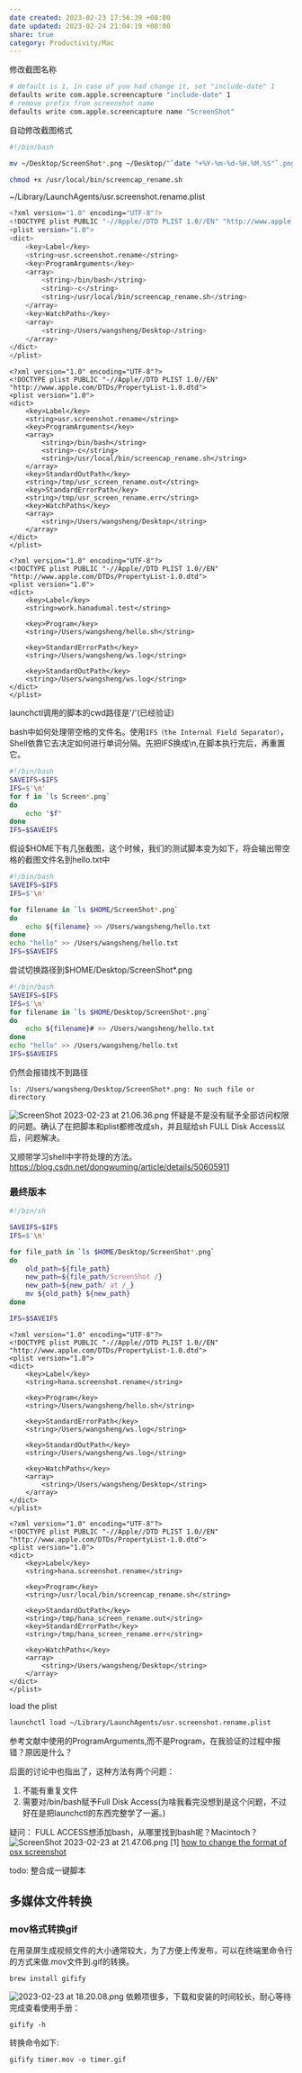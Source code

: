 ```yaml
---
date created: 2023-02-23 17:56:39 +08:00
date updated: 2023-02-24 21:04:19 +08:00
share: true
category: Productivity/Mac
---
```


修改截图名称
```bash
# default is 1, in case of you had change it, set "include-date" 1 
defaults write com.apple.screencapture "include-date" 1 
# remove prefix from screenshot name 
defaults write com.apple.screencapture name "ScreenShot"
```

自动修改截图格式

```bash
#!/bin/bash

mv ~/Desktop/ScreenShot*.png ~/Desktop/"`date "+%Y-%m-%d-%H.%M.%S"`.png"; $2>/dev/null
```

```bash
chmod +x /usr/local/bin/screencap_rename.sh
```

~/Library/LaunchAgents/usr.screenshot.rename.plist
```bash
<?xml version="1.0" encoding="UTF-8"?>
<!DOCTYPE plist PUBLIC "-//Apple//DTD PLIST 1.0//EN" "http://www.apple.com/DTDs/PropertyList-1.0.dtd">
<plist version="1.0">
<dict>
    <key>Label</key>
    <string>usr.screenshot.rename</string>
    <key>ProgramArguments</key>
    <array>
        <string>/bin/bash</string>
        <string>-c</string>
        <string>/usr/local/bin/screencap_rename.sh</string>
    </array>
    <key>WatchPaths</key>
    <array>
        <string>/Users/wangsheng/Desktop</string>
    </array>
</dict>
</plist>
```


```
<?xml version="1.0" encoding="UTF-8"?>
<!DOCTYPE plist PUBLIC "-//Apple//DTD PLIST 1.0//EN" "http://www.apple.com/DTDs/PropertyList-1.0.dtd">
<plist version="1.0">
<dict>
    <key>Label</key>
    <string>usr.screenshot.rename</string>
    <key>ProgramArguments</key>
    <array>
        <string>/bin/bash</string>
        <string>-c</string>
        <string>/usr/local/bin/screencap_rename.sh</string>
    </array>
    <key>StandardOutPath</key>
    <string>/tmp/usr_screen_rename.out</string>
    <key>StandardErrorPath</key>
    <string>/tmp/usr_screen_rename.err</string>
    <key>WatchPaths</key>
    <array>
        <string>/Users/wangsheng/Desktop</string>
    </array>
</dict>
</plist>
```


```
<?xml version="1.0" encoding="UTF-8"?>
<!DOCTYPE plist PUBLIC "-//Apple//DTD PLIST 1.0//EN" "http://www.apple.com/DTDs/PropertyList-1.0.dtd">
<plist version="1.0">
<dict>
    <key>Label</key>
    <string>work.hanadumal.test</string>
    
    <key>Program</key>
    <string>/Users/wangsheng/hello.sh</string>
    
    <key>StandardErrorPath</key>
    <string>/Users/wangsheng/ws.log</string>
    
    <key>StandardOutPath</key>
    <string>/Users/wangsheng/ws.log</string>
</dict>
</plist>
```

launchctl调用的脚本的cwd路径是'/'(已经验证)

bash中如何处理带空格的文件名。使用`IFS（the Internal Field Separator）`，Shell依靠它去决定如何进行单词分隔。先把IFS换成\n,在脚本执行完后，再重置它。

```bash
#!/bin/bash
SAVEIFS=$IFS
IFS=$'\n'
for f in `ls Screen*.png`
do
    echo "$f"
done
IFS=$SAVEIFS
```

假设$HOME下有几张截图，这个时候，我们的测试脚本变为如下，将会输出带空格的截图文件名到hello.txt中
```bash
#!/bin/bash
SAVEIFS=$IFS
IFS=$'\n'

for filename in `ls $HOME/ScreenShot*.png`
do
    echo ${filename} >> /Users/wangsheng/hello.txt
done
echo "hello" >> /Users/wangsheng/hello.txt
IFS=$SAVEIFS
```

尝试切换路径到$HOME/Desktop/ScreenShot*.png
```bash
#!/bin/bash
SAVEIFS=$IFS
IFS=$'\n'
for filename in `ls $HOME/Desktop/ScreenShot*.png`
do
    echo ${filename}# >> /Users/wangsheng/hello.txt
done
echo "hello" >> /Users/wangsheng/hello.txt
IFS=$SAVEIFS
```
仍然会报错找不到路径
```
ls: /Users/wangsheng/Desktop/ScreenShot*.png: No such file or directory
```
![ScreenShot 2023-02-23 at 21.06.36.png](../../img/ScreenShot%202023-02-23%20at%2021.06.36.png)
怀疑是不是没有赋予全部访问权限的问题。确认了在把脚本和plist都修改成sh，并且赋给sh FULL Disk Access以后，问题解决。

又顺带学习shell中字符处理的方法。https://blog.csdn.net/dongwuming/article/details/50605911

### 最终版本

```bash
#!/bin/sh

SAVEIFS=$IFS
IFS=$'\n'

for file_path in `ls $HOME/Desktop/ScreenShot*.png`
do
	old_path=${file_path}
    new_path=${file_path/ScreenShot /}
    new_path=${new_path/ at /_}
    mv ${old_path} ${new_path}
done

IFS=$SAVEIFS
```


```
<?xml version="1.0" encoding="UTF-8"?>
<!DOCTYPE plist PUBLIC "-//Apple//DTD PLIST 1.0//EN" "http://www.apple.com/DTDs/PropertyList-1.0.dtd">
<plist version="1.0">
<dict>
    <key>Label</key>
    <string>hana.screenshot.rename</string>

    <key>Program</key>
    <string>/Users/wangsheng/hello.sh</string>

    <key>StandardErrorPath</key>
    <string>/Users/wangsheng/ws.log</string>

    <key>StandardOutPath</key>
    <string>/Users/wangsheng/ws.log</string>

    <key>WatchPaths</key>
    <array>
        <string>/Users/wangsheng/Desktop</string>
    </array>
</dict>
</plist>
```

```
<?xml version="1.0" encoding="UTF-8"?>
<!DOCTYPE plist PUBLIC "-//Apple//DTD PLIST 1.0//EN" "http://www.apple.com/DTDs/PropertyList-1.0.dtd">
<plist version="1.0">
<dict>
    <key>Label</key>
    <string>hana.screenshot.rename</string>
    
    <key>Program</key>
	<string>/usr/local/bin/screencap_rename.sh</string>
    
    <key>StandardOutPath</key>
    <string>/tmp/hana_screen_rename.out</string>
    <key>StandardErrorPath</key>
    <string>/tmp/hana_screen_rename.err</string>
    
    <key>WatchPaths</key>
    <array>
        <string>/Users/wangsheng/Desktop</string>
    </array>
</dict>
</plist>
```


load the plist
```bash
launchctl load ~/Library/LaunchAgents/usr.screenshot.rename.plist
```

参考文献中使用的ProgramArguments,而不是Program，在我验证的过程中报错？原因是什么？

后面的讨论中也指出了，这种方法有两个问题：
1. 不能有重复文件
2. 需要对/bin/bash赋予Full Disk Access(为啥我看完没想到是这个问题，不过好在是把launchctl的东西完整学了一遍。)

疑问：
FULL ACCESS想添加bash，从哪里找到bash呢？Macintoch？
![ScreenShot 2023-02-23 at 21.47.06.png](../../img/ScreenShot%202023-02-23%20at%2021.47.06.png)
[1]  [how to change the format of osx screenshot](https://apple.stackexchange.com/questions/251385/how-do-you-change-the-format-of-the-osx-screen-shot-file-name)

todo: 整合成一键脚本


## 多媒体文件转换
### mov格式转换gif
在用录屏生成视频文件的大小通常较大，为了方便上传发布，可以在终端里命令行的方式来做.mov文件到.gif的转换。
```
brew install gifify
```

![ 2023-02-23 at 18.20.08.png](2023-02-23%20at%2018.20.08.png)
依赖项很多，下载和安装的时间较长，耐心等待完成查看使用手册：
```
gifify -h

```
转换命令如下:
```
gifify timer.mov -o timer.gif
```
